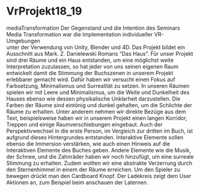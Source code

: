 # VrProjekt18_19
mediaTransformation
Der Gegenstand und die Intention des Seminars Media Transformation war die Implementation individueller VR-Umgebungen  
unter der Verwendung von Unity, Blender und 4D. Das Projekt bildet ein Ausschnitt aus Mark. Z. Danielewski Romans “Das Haus”.
Für unser Projekt sind drei Räume und ein Haus entstanden, um eine möglichst weite Interpretation zuzulassen, so hat jeder von uns 
seinen eigenen Raum entwickelt damit die Stimmung der Buchszenen in unserem Projekt erlebbarer gemacht wird. Dafür haben wir versucht
einen Fokus auf Farbsetzung, Minimalismus und Surrealität zu setzen. In unseren Räumen spielen wir mit Leere und Minimalismus, um die Weite
und Dunkelheit des Hauses ebenso wie dessen physikalische Unklarheit darzustellen. Die Farben der Räume  sind eintönig und dunkel gehalten,
um die Schlichte der Räume zu erhalten.  Unter anderem nehmen wir direkte Bezüge aus dem Text, beispielsweise haben wir in unserem Projekt
einen langen Korridor, Treppen und einige Raumverschiebungen eingebaut. Auch der Perspektivwechsel in die erste Person, im Vergleich zur
dritten im Buch, ist aufgrund dieses Hintergrundes entstanden. Interaktive Elemente sollen ebenso die Immersion verstärken, wie auch einen
Hinweis auf die Interaktiven Elemente des Buches geben. Andere Elemente wie die Musik, der Schnee, und die Zahnräder haben wir noch hinzufügt,
um eine surreale Stimmung zu erhalten. Zudem wollten wir eine  abstrakte Verzerrung durch den Sternenhimmel in einem der Räume erreichen. 
Um den Spieler zu bewegen drückt man den Cardboard Knopf. Der Ladekreis zeigt dem User Aktionen an, zum Beispiel beim anschauen der Laternen.
 



